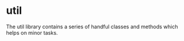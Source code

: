 # util

The util library contains a series of handful classes and methods which helps on minor tasks.
